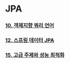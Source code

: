 # JPA

### [10. 객체지향 쿼리 언어](./chapter10/README.md)

### [12. 스프링 데이터 JPA](./chapter12/README.md)

### [15. 고급 주제와 성능 최적화](./chpater15/README.md)
